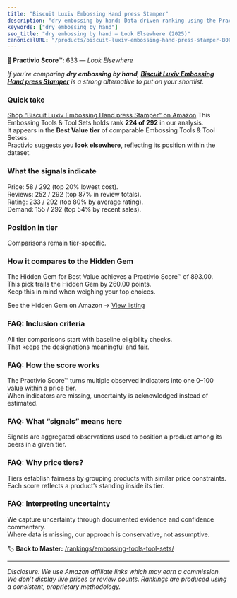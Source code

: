 ```yaml
---
title: "Biscuit Luxiv Embossing Hand press Stamper"
description: "dry embossing by hand: Data-driven ranking using the Practivio Score™. Positioned by quality, value, demand, findability, momentum."
keywords: ["dry embossing by hand"]
seo_title: "dry embossing by hand — Look Elsewhere (2025)"
canonicalURL: "/products/biscuit-luxiv-embossing-hand-press-stamper-B0CRK9YHD8/"
---
```


**🚫 Practivio Score™:** 633 — _Look Elsewhere_


*If you're comparing **dry embossing by hand**, **[Biscuit Luxiv Embossing Hand press Stamper](https://www.amazon.com/dp/B0CRK9YHD8?tag=practivio-20)** is a strong alternative to put on your shortlist.*
### Quick take
[Shop “Biscuit Luxiv Embossing Hand press Stamper” on Amazon](https://www.amazon.com/dp/B0CRK9YHD8?tag=practivio-20)
This Embossing Tools & Tool Sets holds rank **224 of 292** in our analysis.  
It appears in the **Best Value tier** of comparable Embossing Tools & Tool Setses.  
Practivio suggests you **look elsewhere**, reflecting its position within the dataset.

### What the signals indicate
Price: 58 / 292 (top 20% lowest cost).  
Reviews: 252 / 292 (top 87% in review totals).  
Rating: 233 / 292 (top 80% by average rating).  
Demand: 155 / 292 (top 54% by recent sales).

### Position in tier
Comparisons remain tier-specific.

### How it compares to the Hidden Gem
The Hidden Gem for Best Value achieves a Practivio Score™ of 893.00.  
This pick trails the Hidden Gem by 260.00 points.  
Keep this in mind when weighing your top choices.  

See the Hidden Gem on Amazon → [View listing](https://www.amazon.com/dp/B01LZEMYOD?tag=practivio-20)

### FAQ: Inclusion criteria
All tier comparisons start with baseline eligibility checks.  
That keeps the designations meaningful and fair.

### FAQ: How the score works
The Practivio Score™ turns multiple observed indicators into one 0–100 value within a price tier.  
When indicators are missing, uncertainty is acknowledged instead of estimated.

### FAQ: What “signals” means here
Signals are aggregated observations used to position a product among its peers in a given tier.

### FAQ: Why price tiers?
Tiers establish fairness by grouping products with similar price constraints.  
Each score reflects a product’s standing inside its tier.

### FAQ: Interpreting uncertainty
We capture uncertainty through documented evidence and confidence commentary.  
Where data is missing, our approach is conservative, not assumptive.


🏷️ **Back to Master:** [/rankings/embossing-tools-tool-sets/](/rankings/embossing-tools-tool-sets/)

---
_Disclosure: We use Amazon affiliate links which may earn a commission. We don’t display live prices or review counts. Rankings are produced using a consistent, proprietary methodology._
